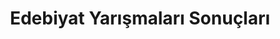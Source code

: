 ---
layout: result
headline: "Edebiyat Yarışmaları Sonuçları"
title: "Edebiyat Yarışmaları Sonuçları"
key: "sonuç"
description: "Öykü Yarışması Sonuçları, Şiir Yarışması Sonuçları, Resim Yarışması Sonuçları"
subline: "Tüm <strong>Edebiyat Yarışması</strong> sonuçlarını aşağıdaki sayfa detaylarına tıklayarak görebilirsiniz. 
Yarışma sonuçları ana sayfada görüntülenmemektedir."
permalink: "yarisma-sonuclari/"
---